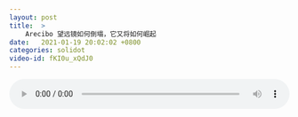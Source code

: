 ```yaml
---
layout: post
title:  >
    Arecibo 望远镜如何倒塌，它又将如何崛起
date:   2021-01-19 20:02:02 +0800
categories: solidot
video-id: fKI0u_xQdJ0
---
```


<audio src="/assets/76dd364cea35df1b0f4b47ff46a95c9b.mp3" style="width: 100%;" controls></audio>

